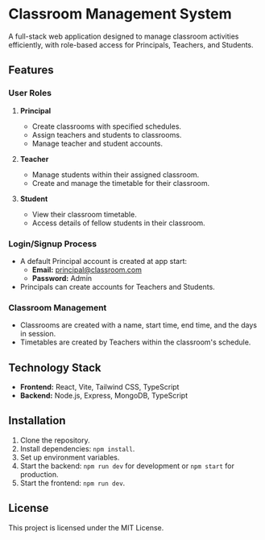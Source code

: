 # Classroom Management System

A full-stack web application designed to manage classroom activities efficiently, with role-based access for Principals, Teachers, and Students.

## Features

### User Roles
1. **Principal**
   - Create classrooms with specified schedules.
   - Assign teachers and students to classrooms.
   - Manage teacher and student accounts.

2. **Teacher**
   - Manage students within their assigned classroom.
   - Create and manage the timetable for their classroom.

3. **Student**
   - View their classroom timetable.
   - Access details of fellow students in their classroom.

### Login/Signup Process
- A default Principal account is created at app start:
  - **Email:** principal@classroom.com
  - **Password:** Admin
- Principals can create accounts for Teachers and Students.

### Classroom Management
- Classrooms are created with a name, start time, end time, and the days in session.
- Timetables are created by Teachers within the classroom's schedule.

## Technology Stack

- **Frontend:** React, Vite, Tailwind CSS, TypeScript
- **Backend:** Node.js, Express, MongoDB, TypeScript

## Installation

1. Clone the repository.
2. Install dependencies: `npm install`.
3. Set up environment variables.
4. Start the backend: `npm run dev` for development or `npm start` for production.
5. Start the frontend: `npm run dev`.

## License

This project is licensed under the MIT License.
